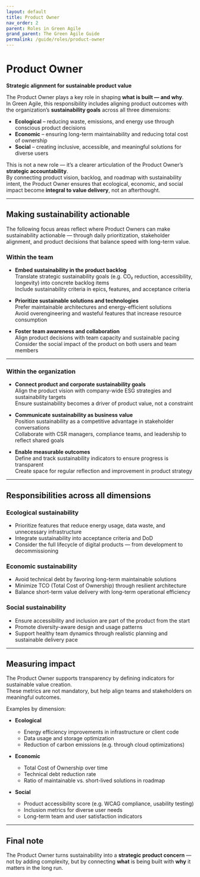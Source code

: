 ```yaml
---
layout: default
title: Product Owner
nav_order: 2
parent: Roles in Green Agile
grand_parent: The Green Agile Guide
permalink: /guide/roles/product-owner
---
```


# Product Owner

**Strategic alignment for sustainable product value**

The Product Owner plays a key role in shaping **what is built — and why**.  
In Green Agile, this responsibility includes aligning product outcomes with the organization’s **sustainability goals** across all three dimensions:

- **Ecological** – reducing waste, emissions, and energy use through conscious product decisions  
- **Economic** – ensuring long-term maintainability and reducing total cost of ownership  
- **Social** – creating inclusive, accessible, and meaningful solutions for diverse users

This is not a new role — it’s a clearer articulation of the Product Owner’s **strategic accountability**.  
By connecting product vision, backlog, and roadmap with sustainability intent, the Product Owner ensures that ecological, economic, and social impact become **integral to value delivery**, not an afterthought.

---

## Making sustainability actionable
The following focus areas reflect where Product Owners can make sustainability actionable — through daily prioritization, stakeholder alignment, and product decisions that balance speed with long-term value.

### Within the team

- **Embed sustainability in the product backlog**  
  Translate strategic sustainability goals (e.g. CO₂ reduction, accessibility, longevity) into concrete backlog items  
  Include sustainability criteria in epics, features, and acceptance criteria

- **Prioritize sustainable solutions and technologies**  
  Prefer maintainable architectures and energy-efficient solutions  
  Avoid overengineering and wasteful features that increase resource consumption

- **Foster team awareness and collaboration**  
  Align product decisions with team capacity and sustainable pacing  
  Consider the social impact of the product on both users and team members

---

### Within the organization

- **Connect product and corporate sustainability goals**  
  Align the product vision with company-wide ESG strategies and sustainability targets  
  Ensure sustainability becomes a driver of product value, not a constraint

- **Communicate sustainability as business value**  
  Position sustainability as a competitive advantage in stakeholder conversations  
  Collaborate with CSR managers, compliance teams, and leadership to reflect shared goals

- **Enable measurable outcomes**  
  Define and track sustainability indicators to ensure progress is transparent  
  Create space for regular reflection and improvement in product strategy

---

## Responsibilities across all dimensions

### Ecological sustainability

- Prioritize features that reduce energy usage, data waste, and unnecessary infrastructure  
- Integrate sustainability into acceptance criteria and DoD  
- Consider the full lifecycle of digital products — from development to decommissioning

### Economic sustainability

- Avoid technical debt by favoring long-term maintainable solutions  
- Minimize TCO (Total Cost of Ownership) through resilient architecture  
- Balance short-term value delivery with long-term operational efficiency

### Social sustainability

- Ensure accessibility and inclusion are part of the product from the start  
- Promote diversity-aware design and usage patterns  
- Support healthy team dynamics through realistic planning and sustainable delivery pace

---

## Measuring impact

The Product Owner supports transparency by defining indicators for sustainable value creation.  
These metrics are not mandatory, but help align teams and stakeholders on meaningful outcomes.

Examples by dimension:

- **Ecological**  
  - Energy efficiency improvements in infrastructure or client code  
  - Data usage and storage optimization  
  - Reduction of carbon emissions (e.g. through cloud optimizations)

- **Economic**  
  - Total Cost of Ownership over time  
  - Technical debt reduction rate  
  - Ratio of maintainable vs. short-lived solutions in roadmap

- **Social**  
  - Product accessibility score (e.g. WCAG compliance, usability testing)  
  - Inclusion metrics for diverse user needs  
  - Long-term team and user satisfaction indicators

---

## Final note
The Product Owner turns sustainability into a **strategic product concern** — not by adding complexity, but by connecting **what** is being built with **why** it matters in the long run.